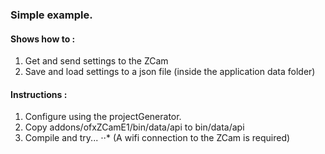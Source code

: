 ### Simple example.
#### Shows how to :
1. Get and send settings to the ZCam
2. Save and load settings to a json file (inside the application data folder)

#### Instructions :
1. Configure using the projectGenerator.
2. Copy addons/ofxZCamE1/bin/data/api to bin/data/api
3. Compile and try...
⋅⋅* (A wifi connection to the ZCam is required)